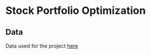 # Stock Portfolio Optimization

## Data

Data used for the project [here](https://www.kaggle.com/datasets/ashbellett/australian-historical-stock-prices)


